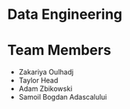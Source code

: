 # Data Engineering


# Team Members
* Zakariya Oulhadj
* Taylor Head
* Adam Zbikowski
* Samoil Bogdan Adascalului